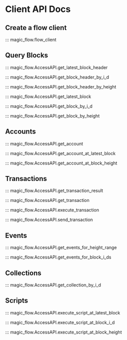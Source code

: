 # Client API Docs

## Create a flow client

::: magic_flow.flow_client

## Query Blocks

::: magic_flow.AccessAPI.get_latest_block_header

::: magic_flow.AccessAPI.get_block_header_by_i_d

::: magic_flow.AccessAPI.get_block_header_by_height

::: magic_flow.AccessAPI.get_latest_block

::: magic_flow.AccessAPI.get_block_by_i_d

::: magic_flow.AccessAPI.get_block_by_height

## Accounts

::: magic_flow.AccessAPI.get_account

::: magic_flow.AccessAPI.get_account_at_latest_block

::: magic_flow.AccessAPI.get_account_at_block_height

## Transactions

::: magic_flow.AccessAPI.get_transaction_result

::: magic_flow.AccessAPI.get_transaction

::: magic_flow.AccessAPI.execute_transaction

::: magic_flow.AccessAPI.send_transaction

## Events

::: magic_flow.AccessAPI.get_events_for_height_range

::: magic_flow.AccessAPI.get_events_for_block_i_ds

## Collections

::: magic_flow.AccessAPI.get_collection_by_i_d

## Scripts

::: magic_flow.AccessAPI.execute_script_at_latest_block

::: magic_flow.AccessAPI.execute_script_at_block_i_d

::: magic_flow.AccessAPI.execute_script_at_block_height
